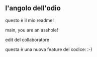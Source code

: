 ## l'angolo dell'odio

questo è il mio readme!

main, you are an asshole!

edit del collaboratore

questa è una nuova feature del codice: :-)